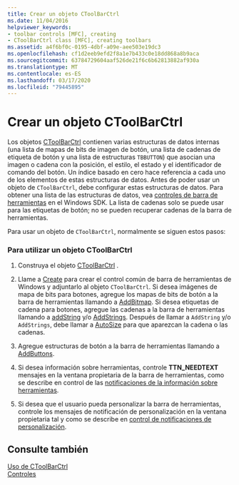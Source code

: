 ```yaml
---
title: Crear un objeto CToolBarCtrl
ms.date: 11/04/2016
helpviewer_keywords:
- toolbar controls [MFC], creating
- CToolBarCtrl class [MFC], creating toolbars
ms.assetid: a4f6bf0c-0195-4dbf-a09e-aee503e19dc3
ms.openlocfilehash: cf1d2eeb9efd2f8a1e7b433c0e18dd868a8b9aca
ms.sourcegitcommit: 63784729604aaf526de21f6c6b62813882af930a
ms.translationtype: MT
ms.contentlocale: es-ES
ms.lasthandoff: 03/17/2020
ms.locfileid: "79445895"
---
```

# <a name="creating-a-ctoolbarctrl-object"></a>Crear un objeto CToolBarCtrl

Los objetos [CToolBarCtrl](../mfc/reference/ctoolbarctrl-class.md) contienen varias estructuras de datos internas (una lista de mapas de bits de imagen de botón, una lista de cadenas de etiqueta de botón y una lista de estructuras `TBBUTTON`) que asocian una imagen o cadena con la posición, el estilo, el estado y el identificador de comando del botón. Un índice basado en cero hace referencia a cada uno de los elementos de estas estructuras de datos. Antes de poder usar un objeto de `CToolBarCtrl`, debe configurar estas estructuras de datos. Para obtener una lista de las estructuras de datos, vea [controles de barra de herramientas](controls-mfc.md) en el Windows SDK. La lista de cadenas solo se puede usar para las etiquetas de botón; no se pueden recuperar cadenas de la barra de herramientas.

Para usar un objeto de `CToolBarCtrl`, normalmente se siguen estos pasos:

### <a name="to-use-a-ctoolbarctrl-object"></a>Para utilizar un objeto CToolBarCtrl

1. Construya el objeto [CToolBarCtrl](../mfc/reference/ctoolbarctrl-class.md) .

1. Llame a [Create](../mfc/reference/ctoolbarctrl-class.md#create) para crear el control común de barra de herramientas de Windows y adjuntarlo al objeto `CToolBarCtrl`. Si desea imágenes de mapa de bits para botones, agregue los mapas de bits de botón a la barra de herramientas llamando a [AddBitmap](../mfc/reference/ctoolbarctrl-class.md#addbitmap). Si desea etiquetas de cadena para botones, agregue las cadenas a la barra de herramientas llamando a [addString](../mfc/reference/ctoolbarctrl-class.md#addstring) y/o [AddStrings](../mfc/reference/ctoolbarctrl-class.md#addstrings). Después de llamar a `AddString` y/o `AddStrings`, debe llamar a [AutoSize](../mfc/reference/ctoolbarctrl-class.md#autosize) para que aparezcan la cadena o las cadenas.

1. Agregue estructuras de botón a la barra de herramientas llamando a [AddButtons](../mfc/reference/ctoolbarctrl-class.md#addbuttons).

1. Si desea información sobre herramientas, controle **TTN_NEEDTEXT** mensajes en la ventana propietaria de la barra de herramientas, como se describe en control de las [notificaciones de la información sobre herramientas](../mfc/handling-tool-tip-notifications.md).

1. Si desea que el usuario pueda personalizar la barra de herramientas, controle los mensajes de notificación de personalización en la ventana propietaria tal y como se describe en [control de notificaciones de personalización](../mfc/handling-customization-notifications.md).

## <a name="see-also"></a>Consulte también

[Uso de CToolBarCtrl](../mfc/using-ctoolbarctrl.md)<br/>
[Controles](../mfc/controls-mfc.md)
